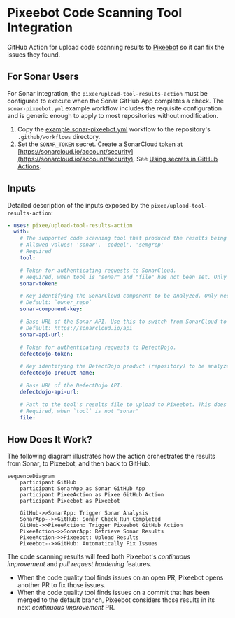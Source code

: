 # Pixeebot Code Scanning Tool Integration

GitHub Action for upload code scanning results to [Pixeebot](https://pixee.ai/) so it can fix the issues they found.

## For Sonar Users

For Sonar integration, the `pixee/upload-tool-results-action` must be configured
to execute when the Sonar GitHub App completes a check. The `sonar-pixeebot.yml`
example workflow includes the requisite configuration and is generic enough to
apply to most repositories without modification.

1. Copy the [example sonar-pixeebot.yml](./examples/sonar-pixeebot.yml) workflow to the repository's `.github/workflows` directory.
1. Set the `SONAR_TOKEN` secret. Create a SonarCloud token at
   [https://sonarcloud.io/account/security](https://sonarcloud.io/account/security). See
   [Using secrets in GitHub Actions](https://docs.github.com/en/actions/security-guides/using-secrets-in-github-actions).

## Inputs

Detailed description of the inputs exposed by the `pixee/upload-tool-results-action`:

```yaml
- uses: pixee/upload-tool-results-action
  with:
    # The supported code scanning tool that produced the results being uploaded to Pixeebot.
    # Allowed values: 'sonar', 'codeql', 'semgrep'
    # Required
    tool:

    # Token for authenticating requests to SonarCloud.
    # Required, when tool is "sonar" and "file" has not been set. Only required for private repository.
    sonar-token:

    # Key identifying the SonarCloud component to be analyzed. Only necessary if deviating from SonarCloud's established convention.
    # Default: `owner_repo`
    sonar-component-key:

    # Base URL of the Sonar API. Use this to switch from SonarCloud to SonarQube.
    # Default: https://sonarcloud.io/api
    sonar-api-url:

    # Token for authenticating requests to DefectDojo.
    defectdojo-token:

    # Key identifying the DefectDojo product (repository) to be analyzed. 
    defectdojo-product-name:

    # Base URL of the DefectDojo API.
    defectdojo-api-url:

    # Path to the tool's results file to upload to Pixeebot. This does not apply to SonarCloud integration, because the action retrieves the results directly from SonarCloud.
    # Required, when `tool` is not "sonar"
    file:
```

## How Does It Work?

The following diagram illustrates how the action orchestrates the results from Sonar, to Pixeebot, and then back to GitHub.

```mermaid
sequenceDiagram
    participant GitHub
    participant SonarApp as Sonar GitHub App
    participant PixeeAction as Pixee GitHub Action
    participant Pixeebot as Pixeebot

    GitHub->>SonarApp: Trigger Sonar Analysis
    SonarApp-->>GitHub: Sonar Check Run Completed
    GitHub->>PixeeAction: Trigger Pixeebot GitHub Action
    PixeeAction->>SonarApp: Retrieve Sonar Results
    PixeeAction->>Pixeebot: Upload Results
    Pixeebot-->>GitHub: Automatically Fix Issues
```

The code scanning results will feed both Pixeebot's _continuous improvement_ and _pull request hardening_ features.

- When the code quality tool finds issues on an open PR, Pixeebot opens another
  PR to fix those issues.
- When the code quality tool finds issues on a commit that has been merged to
  the default branch, Pixeebot considers those results in its next _continuous
  improvement_ PR.
